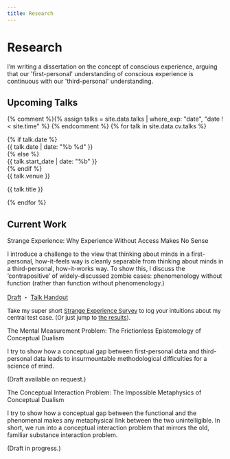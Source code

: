 ```yaml
---
title: Research
---
```


<h1 id="research">Research</h1>

<p class="page-description">I’m writing a dissertation on the concept of conscious experience, arguing that our 'first-personal' understanding of conscious experience is continuous with our 'third-personal' understanding.</p>

<h2>Upcoming Talks</h2>

{% comment %}{% assign talks = site.data.talks | where_exp: "date", "date !< site.time" %} {% endcomment %}
{% for talk in site.data.cv.talks %}

<div class="talk row">
  {% if talk.date %}
  <div class="talk-date col">{{ talk.date | date: "%b %d" }}</div>
  {% else %}
  <div class="talk-date col">{{ talk.start_date | date: "%b" }}</div>
  {% endif %}
  <div class="col">
    <div class="talk-venue">{{ talk.venue }}</div>
    <p class="talk-title">{{ talk.title }}</p>
  </div>
</div>

{% endfor %}

<h2>Current Work</h2>

<p class="item-title">Strange Experience: <span class="paper-subtitle">Why Experience Without Access Makes No Sense</span></p>

<div class="item-description">
<p>I introduce a challenge to the view that thinking about minds in a first-personal, how-it-feels way is cleanly separable from thinking about minds in a third-personal, how-it-works way. To show this, I discuss the ‘contrapositive’ of widely-discussed zombie cases: phenomenology without function (rather than function without phenomenology.)</p>
<div class="little-links">
	<a href="assets/Kernion - Strange Experience.pdf">Draft</a> ・ <a href="assets/Kernion - Strange Experience - Pacific APA Handout.pdf">Talk Handout</a>
</div>
</div>

<div class="card bg-faded">
<div class="card-block"><p style="margin-bottom:0; font-size:10pt;">Take my super short <a href="https://docs.google.com/forms/d/e/1FAIpQLSfKN9CzRFSTkLHfXIUNBZ7sVlA_J6t5qm7LIkx086wBxs3pHQ/viewform?usp=sf_link">Strange Experience Survey</a> to log your intuitions about my central test case. (Or just jump to <a href="https://docs.google.com/forms/d/e/1FAIpQLSfKN9CzRFSTkLHfXIUNBZ7sVlA_J6t5qm7LIkx086wBxs3pHQ/viewanalytics">the results</a>).</p></div></div>

<p class="item-title">The Mental Measurement Problem: <span class="paper-subtitle">The Frictionless Epistemology of Conceptual Dualism</span></p>
<div class="item-description">
<p>I try to show how a conceptual gap between first-personal data and third-personal data leads to insurmountable methodological difficulties for a science of mind.</p>
<p>(Draft available on request.)</p>

<p class="item-title">The Conceptual Interaction Problem: <span class="paper-subtitle">The Impossible Metaphysics of Conceptual Dualism</span></p>
<div class="item-description">
<p>I try to show how a conceptual gap between the functional and the phenomenal makes any metaphysical link between the two unintelligible. In short, we run into a conceptual interaction problem that mirrors the old, familiar substance interaction problem.</p>
<p>(Draft in progress.)</p>
</div>